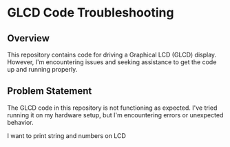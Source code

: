 # GLCD Code Troubleshooting

## Overview

This repository contains code for driving a Graphical LCD (GLCD) display. However, I'm encountering issues and seeking assistance to get the code up and running properly.

## Problem Statement

The GLCD code in this repository is not functioning as expected. I've tried running it on my hardware setup, but I'm encountering errors or unexpected behavior. 

I want to print string  and numbers on LCD
